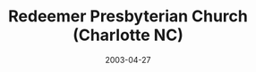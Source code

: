 ---
date: &id001 2003-04-27
end_date: null
location:
  address: 4824 Sharon Road
  city: Charlotte
  state: NC
minister:
- end: null
  name: Cliff Blair
  start: 2003-01-01
  type: pastor
- end: 2014-01-01
  name: Joseph H. Fowler Jr.
  start: 2011-01-01
  type: Associate Pastor
- end: 2012-01-01
  name: George Knight
  start: 2004-01-01
  type: teacher
ministers:
- Cliff Blair
- Joseph H. Fowler Jr.
- George Knight
name: Redeemer Presbyterian Church
names:
- end: 1986-09-17
  name: Puritan Reformed Orthodox Presbyterian Mission
  start: 1985-07-28
- end: null
  name: Redeemer Presbyterian Church
  start: 2003-04-27
origination_date: *id001
raw_data: "NORTH CAROLINA Charlotte\n\nPuritan Reformed Orthodox Presbyterian Mission\
  \  (July 28, 1985\u2013September 17, 1986)\nRedeemer Presbyterian Church  (April\
  \ 27, 2003\u2013 )\n(originally called Christ Presbyterian Church)\nMeeting at Reformed\
  \ Theological Seminary, 4824 Sharon Road\nPastor: Cliff Blair, 2003\u2013\nAssoc.\
  \ Pastor: Joseph H. Fowler Jr., 2011\u201314\nTeacher: George Knight, 2004\u2013\
  12"
received_from: MISSING
states:
- NC
status:
  active: true
  end_date: null
  reason: null
  received_from: null
  withdrawal_to: null
title: Redeemer Presbyterian Church (Charlotte NC)

---